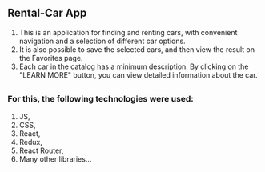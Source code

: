 ## <h2>Rental-Car App</h2>

1. This is an application for finding and renting cars, with convenient
   navigation and a selection of different car options.
2. It is also possible to save the selected cars, and then view the result on
   the Favorites page.
3. Each car in the catalog has a minimum description. By clicking on the "LEARN
   MORE" button, you can view detailed information about the car.

## <h3>For this, the following technologies were used:</h3>

1. JS,
2. CSS,
3. React,
4. Redux,
5. React Router,
6. Many other libraries...
